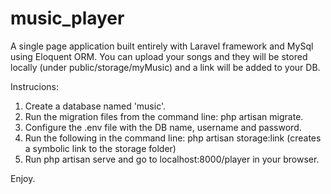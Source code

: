# music_player
A single page application built entirely with Laravel framework and MySql using Eloquent ORM.
You can upload your songs and they will be stored locally (under public/storage/myMusic)
and a link will be added to your DB.

Instrucions:
1. Create a database named 'music'.
2. Run the migration files from the command line: php artisan migrate.
3. Configure the .env file with the DB name, username and password.
4. Run the following in the command line: php artisan storage:link (creates a symbolic link to the storage folder)
5. Run php artisan serve and go to localhost:8000/player in your browser.

Enjoy.
